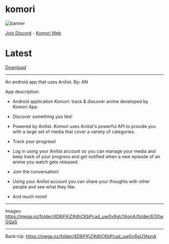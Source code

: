 # komori
![banner](https://user-images.githubusercontent.com/88599122/229642672-4fc67ffc-7675-43b2-82ac-f3811d342946.jpg)

[Join Discord](https://discord.com/invite/TNmYrAwWdd) - [Komori Web](https://komori.neocities.org/)

# Latest
[Download](https://github.com/MarshMeadow/Komori/releases/download/v0.11/24.apk)

----
An android app that uses Anilist. By: AN

App description:

- Android application Komori: track & discover anime developed by Komori App.

- Discover something you like!

- Powered by Anilist. Komori uses Anilist's powerful API to provide you with a large set of media that cover a variety of categories.

- Track your progress!

- Log in using your Anilist account so you can manage your media and keep track of your progress and get notified when a new episode of an anime you watch gets released.

- Join the conversation!

- Using your Anilist account you can share your thoughts with other people and see what they like.

- And much more!

----
Images: https://mega.nz/folder/4D8jFKjZ#dhCKbPcad_uwGv6gU1ApnA/folder/EO0wGQaS

----
Back-Up: https://mega.nz/folder/4D8jFKjZ#dhCKbPcad_uwGv6gU1ApnA
